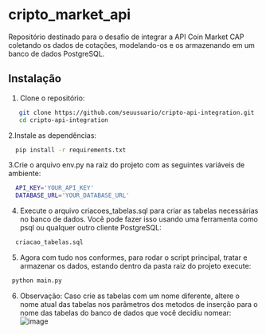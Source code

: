 # cripto_market_api
Repositório destinado para o desafio de integrar a API Coin Market CAP coletando os dados de cotações,
modelando-os e os armazenando em um banco de dados PostgreSQL.

## Instalação

1. Clone o repositório:

```sh
   git clone https://github.com/seuusuario/cripto-api-integration.git
   cd cripto-api-integration
```


2.Instale as dependências:

```sh
  pip install -r requirements.txt
```

3.Crie o arquivo env.py na raiz do projeto com as seguintes variáveis de ambiente:

```sh
  API_KEY='YOUR_API_KEY'
  DATABASE_URL='YOUR_DATABASE_URL'
```

4. Execute o arquivo criacoes_tabelas.sql para criar as tabelas necessárias no banco de dados.
Você pode fazer isso usando uma ferramenta como psql ou qualquer outro cliente PostgreSQL:

```sh
  criacao_tabelas.sql
```

5. Agora com tudo nos conformes, para rodar o script principal, tratar e armazenar os dados, estando dentro da pasta raiz do projeto execute:

 ```sh
  python main.py
```

6. Observação: Caso crie as tabelas com um nome diferente, altere o nome atual das tabelas nos parâmetros dos metodos de inserção
para o nome das tabelas do banco de dados que você decidiu nomear:
![image](https://github.com/user-attachments/assets/c7f93ce1-d9fb-4614-8bef-3c188223ed3d)


